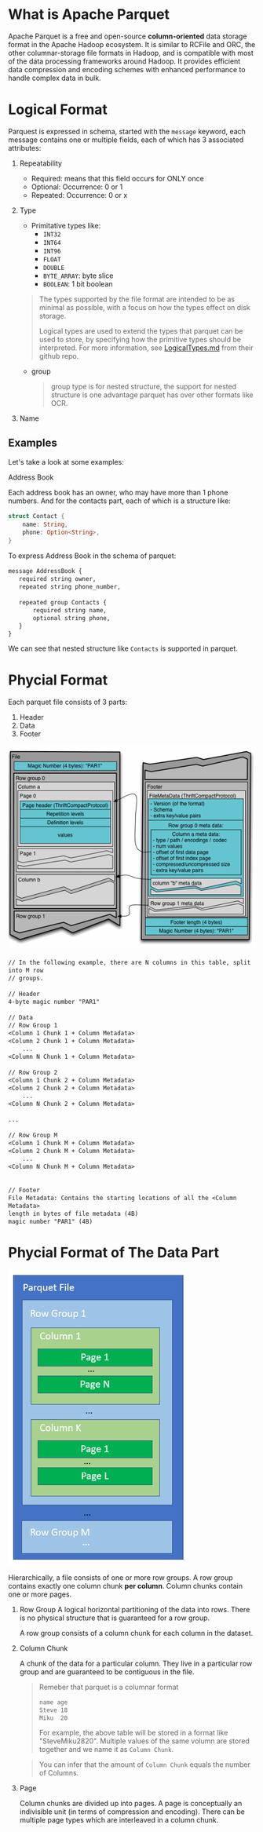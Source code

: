 # What is Apache Parquet

Apache Parquet is a free and open-source **column-oriented** data storage format in 
the Apache Hadoop ecosystem. It is similar to RCFile and ORC, the other 
columnar-storage file formats in Hadoop, and is compatible with most of the data 
processing frameworks around Hadoop. It provides efficient data compression and 
encoding schemes with enhanced performance to handle complex data in bulk.

# Logical Format

Parquest is expressed in schema, started with the `message` keyword, each message 
contains one or multiple fields, each of which has 3 associated attributes:
1. Repeatability
   * Required: means that this field occurs for ONLY once
   * Optional: Occurrence: 0 or 1
   * Repeated: Occurrence: 0 or x

2. Type
   * Primitative types like:
     * `INT32`
     * `INT64`
     * `INT96`
     * `FLOAT`
     * `DOUBLE`
     * `BYTE_ARRAY`: byte slice
     * `BOOLEAN`:  1 bit boolean

   > The types supported by the file format are intended to be as minimal as 
   > possible, with a focus on how the types effect on disk storage.  
   >
   > Logical types are used to extend the types that parquet can be used to 
   > store, by specifying how the primitive types should be interpreted. 
   > For more information, see 
   > [LogicalTypes.md](https://github.com/apache/parquet-format/blob/master/LogicalTypes.md)
   > from their github repo.

   * group
     > group type is for nested structure, the support for nested structure is one
     > advantage parquet has over other formats like OCR.

3. Name

## Examples
Let's take a look at some examples:

Address Book

   Each address book has an owner, who may have more than 1 phone numbers. And
   for the contacts part, each of which is a structure like:

   ```rust
   struct Contact {
       name: String,
       phone: Option<String>,
   }
   ```

   To express Address Book in the schema of parquet:

   ```
   message AddressBook {
      required string owner,
      repeated string phone_number,

      repeated group Contacts {
          required string name,
          optional string phone,
      } 
   }
   ```
   
   We can see that nested structure like `Contacts` is supported in parquet.

# Phycial Format

Each parquet file consists of 3 parts:
1. Header
2. Data
3. Footer

![diagram](https://github.com/SteveLauC/pic/blob/main/apache_parquet_phycial_format.png)

```
// In the following example, there are N columns in this table, split into M row
// groups.

// Header
4-byte magic number "PAR1"

// Data
// Row Group 1
<Column 1 Chunk 1 + Column Metadata>
<Column 2 Chunk 1 + Column Metadata>
    ...
<Column N Chunk 1 + Column Metadata>

// Row Group 2
<Column 1 Chunk 2 + Column Metadata>
<Column 2 Chunk 2 + Column Metadata>
    ...
<Column N Chunk 2 + Column Metadata>

...

// Row Group M
<Column 1 Chunk M + Column Metadata>
<Column 2 Chunk M + Column Metadata>
    ...
<Column N Chunk M + Column Metadata>


// Footer
File Metadata: Contains the starting locations of all the <Column Metadata>
length in bytes of file metadata (4B)
magic number "PAR1" (4B)
```

# Phycial Format of The Data Part

![diagram](https://github.com/SteveLauC/pic/blob/main/parquet_phycial_format_simplified_version.png)

Hierarchically, a file consists of one or more row groups. A row group contains 
exactly one column chunk **per column**. Column chunks contain one or more pages.


1. Row Group
   A logical horizontal partitioning of the data into rows. There is no physical 
   structure that is guaranteed for a row group. 

   A row group consists of a column chunk for each column in the dataset.

2. Column Chunk

   A chunk of the data for a particular column. They live in a particular 
   row group and are guaranteed to be contiguous in the file.

   > Remeber that parquet is a columnar format
   >
   > ```
   > name age 
   > Steve 18
   > Miku  20
   > ```
   >
   > For example, the above table will be stored in a format like "SteveMiku2820". 
   > Multiple values of the same volumn are stored together and we name it as
   > `Column Chunk`.

   > You can infer that the amount of `Column Chunk` equals the number of Columns.

3. Page

   Column chunks are divided up into pages. A page is conceptually an indivisible 
   unit (in terms of compression and encoding). There can be multiple page types 
   which are interleaved in a column chunk.


